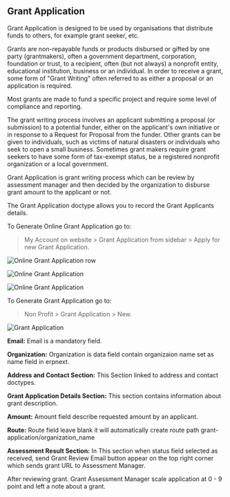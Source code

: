 ## Grant Application

Grant Application is designed to be used by organisations that distribute funds to others, for example grant seeker, etc.

Grants are non-repayable funds or products disbursed or gifted by one party (grantmakers), often a government department, corporation, foundation or trust, to a recipient, often (but not always) a nonprofit entity, educational institution, business or an individual. In order to receive a grant, some form of "Grant Writing" often referred to as either a proposal or an application is required.

Most grants are made to fund a specific project and require some level of compliance and reporting.

The grant writing process involves an applicant submitting a proposal (or submission) to a potential funder, either on the applicant's own initiative or in response to a Request for Proposal from the funder. Other grants can be given to individuals, such as victims of natural disasters or individuals who seek to open a small business. Sometimes grant makers require grant seekers to have some form of tax-exempt status, be a registered nonprofit organization or a local government.

Grant Application is grant writing process which can be review by assessment manager and then decided by the organization to disburse grant amount to the applicant or not.

The Grant Application doctype allows you to record the Grant Applicants details.

To Generate Online Grant Application go to:

> My Account on website > Grant Application from sidebar > Apply for new Grant Application.

![Online Grant Application row](https://docs.erpnext.com/files/grant_application_row.png)

![Online Grant Application](https://docs.erpnext.com/files/online_grant_application_1.png)

![Online Grant Application](https://docs.erpnext.com/files/grant_portal.png)

To Generate Grant Application go to:

> Non Profit > Grant Application > New.

![Grant Application](https://docs.erpnext.com/files/grant_application.png)

**Email:** Email is a mandatory field.

**Organization:** Organization is data field contain organizaion name set as name field in erpnext.

**Address and Contact Section:** This Section linked to address and contact doctypes.

**Grant Application Details Section:** This section contains information about grant description.

**Amount:** Amount field describe requested amount by an applicant.

**Route:** Route field leave blank it will automatically create route path grant-application/organization\_name

**Assessment Result Section:** In This section when status field selected as received, send Grant Review Email button appear on the top right corner which sends grant URL to Assessment Manager.

After reviewing grant. Grant Assessment Manager scale application at 0 - 9 point and left a note about a grant.